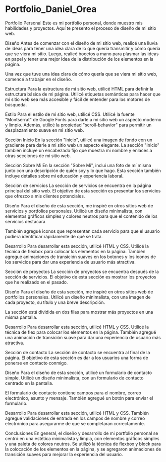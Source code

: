 # Portfolio_Daniel_Orea
Portfolio Personal
Este es mi portfolio personal, donde muestro mis habilidades y proyectos. Aquí te presento el proceso de diseño de mi sitio web.

Diseño
Antes de comenzar con el diseño de mi sitio web, realicé una lluvia de ideas para tener una idea clara de lo que quería transmitir y cómo quería que se viera mi sitio. Luego, realicé bocetos a mano para plasmar las ideas en papel y tener una mejor idea de la distribución de los elementos en la página.

Una vez que tuve una idea clara de cómo quería que se viera mi sitio web, comencé a trabajar en el diseño.

Estructura
Para la estructura de mi sitio web, utilicé HTML para definir la estructura básica de mi página. Utilicé etiquetas semánticas para hacer que mi sitio web sea más accesible y fácil de entender para los motores de búsqueda.

Estilo
Para el estilo de mi sitio web, utilicé CSS. Utilicé la fuente "Montserrat" de Google Fonts para darle a mi sitio web un aspecto moderno y limpio. Además, utilicé la propiedad "scroll-behavior" para permitir un desplazamiento suave en mi sitio web.



Sección Inicio
En la sección "Inicio", utilicé una imagen de fondo con un gradiente para darle a mi sitio web un aspecto elegante. La sección "Inicio" también incluye un encabezado fijo que muestra mi nombre y enlaces a otras secciones de mi sitio web.



Sección Sobre Mi
En la sección "Sobre Mi", incluí una foto de mí misma junto con una descripción de quién soy y lo que hago. Esta sección también incluye detalles sobre mi educación y experiencia laboral.



Sección de servicios
La sección de servicios se encuentra en la página principal del sitio web. El objetivo de esta sección es presentar los servicios que ofrezco a mis clientes potenciales.

Diseño
Para el diseño de esta sección, me inspiré en otros sitios web de servicios y portfolios personales. Utilicé un diseño minimalista, con elementos gráficos simples y colores neutros para que el contenido de los servicios destacara.

También agregué iconos que representan cada servicio para que el usuario pudiera identificar rápidamente de qué se trata.

Desarrollo
Para desarrollar esta sección, utilicé HTML y CSS. Utilicé la técnica de flexbox para colocar los elementos en la página. También agregué animaciones de transición suaves en los botones y los iconos de los servicios para dar una experiencia de usuario más atractiva.



Sección de proyectos
La sección de proyectos se encuentra después de la sección de servicios. El objetivo de esta sección es mostrar los proyectos que he realizado en el pasado.

Diseño
Para el diseño de esta sección, me inspiré en otros sitios web de portfolios personales. Utilicé un diseño minimalista, con una imagen de cada proyecto, su título y una breve descripción.

La sección está dividida en dos filas para mostrar más proyectos en una misma pantalla.

Desarrollo
Para desarrollar esta sección, utilicé HTML y CSS. Utilicé la técnica de flex para colocar los elementos en la página. También agregué una animación de transición suave para dar una experiencia de usuario más atractiva.



Sección de contacto
La sección de contacto se encuentra al final de la página. El objetivo de esta sección es dar a los usuarios una forma de ponerse en contacto conmigo.

Diseño
Para el diseño de esta sección, utilicé un formulario de contacto simple. Utilicé un diseño minimalista, con un formulario de contacto centrado en la pantalla.

El formulario de contacto contiene campos para el nombre, correo electrónico, asunto y mensaje. También agregué un botón para enviar el formulario.

Desarrollo
Para desarrollar esta sección, utilicé HTML y CSS. También agregué validaciones de entrada en los campos de nombre y correo electrónico para asegurarme de que se completaran correctamente.



Conclusiones
En general, el diseño y desarrollo de mi portfolio personal se centró en una estética minimalista y limpia, con elementos gráficos simples y una paleta de colores neutros. Se utilizó la técnica de flexbox y block para la colocación de los elementos en la página, y se agregaron animaciones de transición suaves para mejorar la experiencia del usuario.